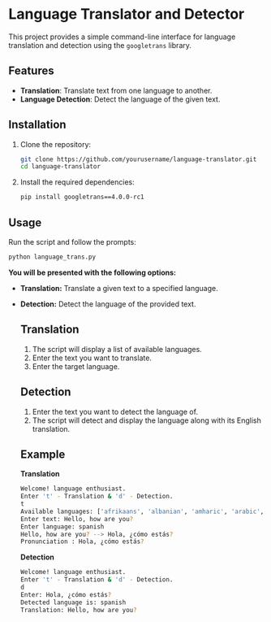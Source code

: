 # Language Translator and Detector

This project provides a simple command-line interface for language translation and detection using the `googletrans` library.

## Features

- **Translation**: Translate text from one language to another.
- **Language Detection**: Detect the language of the given text.

## Installation

1. Clone the repository:
    ```bash
    git clone https://github.com/yourusername/language-translator.git
    cd language-translator
    ```

2. Install the required dependencies:
    ```bash
    pip install googletrans==4.0.0-rc1
    ```

## Usage

Run the script and follow the prompts:

```bash
python language_trans.py
```
**You will be presented with the following options:**

- **Translation:** Translate a given text to a specified language.
- **Detection:** Detect the language of the provided text.

  ## Translation
  1. The script will display a list of available languages.
  2. Enter the text you want to translate.
  3. Enter the target language.

  ## Detection
  1. Enter the text you want to detect the language of.
  2. The script will detect and display the language along with its English translation.

  ## Example
  **Translation**
  ```bash
  Welcome! language enthusiast.
  Enter 't' - Translation & 'd' - Detection.
  t
  Available languages: ['afrikaans', 'albanian', 'amharic', 'arabic', 'armenian', 'azerbaijani', 'basque', 'belarusian', 'bengali', ...]
  Enter text: Hello, how are you?
  Enter language: spanish
  Hello, how are you? --> Hola, ¿cómo estás?
  Pronunciation : Hola, ¿cómo estás?
  ```
  **Detection**
  ```bash
  Welcome! language enthusiast.
  Enter 't' - Translation & 'd' - Detection.
  d
  Enter: Hola, ¿cómo estás?
  Detected language is: spanish
  Translation: Hello, how are you?
